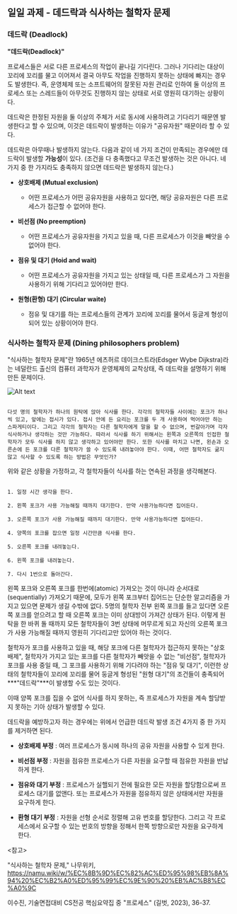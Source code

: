 ## 일일 과제 - 데드락과 식사하는 철학자 문제

### 데드락 (Deadlock)

**"데드락(Deadlock)"**

프로세스들은 서로 다른 프로세스의 작업이 끝나길 기다린다. 그러나 기다리는 대상이 꼬리에 꼬리를 물고 이어져서 결국 아무도 작업을 진행하지 못하는 상태에 빠지는 경우도 발생한다. 즉, 운영체제 또는 소프트웨어의 잘못된 자원 관리로 인하여 둘 이상의 프로세스 또는 스레드들이 아무것도 진행하지 않는 상태로 서로 영원히 대기하는 상황이다.

데드락은 한정된 자원을 둘 이상의 주체가 서로 동시에 사용하려고 기다리기 때문엔 발생한다고 할 수 있으며, 이것은 데드락이 발생하는 이유가 "공유자원" 때문이라 할 수 있다.

데드락은 아무때나 발생하지 않는다. 다음과 같이 네 가지 조건이 만족되는 경우에만 데드락이 발생할 **가능성**이 있다. (조건을 다 충족했다고 무조건 발생하는 것은 아니다. 네 가지 중 한 가지라도 충족하지 않으면 데드락은 발생하지 않는다.)

- **상호배제 (Mutual exclusion)**

    - 어떤 프로세스가 어떤 공유자원을 사용하고 있다면, 해당 공유자원은 다른 프로세스가 접근할 수 없어야 한다.

- **비선점 (No preemption)**

    - 어떤 프로세스가 공유자원을 가지고 있을 때, 다른 프로세스가 이것을 빼앗을 수 없어야 한다.

- **점유 및 대기 (Hoid and wait)**

    - 어떤 프로세스가 공유자원을 가지고 있는 상태일 때, 다른 프로세스가 그 자원을 사용하기 위해 기다리고 있어야만 한다.

- **원형(환형) 대기 (Circular waite)**

    - 점유 및 대기를 하는 프로세스들의 관계가 꼬리에 꼬리를 물어서 둥글게 형성이 되어 있는 상황이어야 한다.

### 식사하는 철학자 문제 (Dining philosophers problem)

"식사하는 철학자 문제"란 1965년 에츠허르 데이크스트라(Edsger Wybe Dijkstra)라는 네덜란드 출신의 컴퓨터 과학자가 운영체제의 교착상태, 즉 데드락을 설명하기 위해 만든 문제이다.

![Alt text](image.png)

```

다섯 명의 철학자가 하나의 원탁에 앉아 식사를 한다. 각각의 철학자들 사이에는 포크가 하나씩 있고, 앞에는 접시가 있다. 접시 안에 든 요리는 포크를 두 개 사용하여 먹어야만 하는 스파게티이다. 그리고 각각의 철학자는 다른 철학자에게 말을 할 수 없으며, 번갈아가며 각자 식사하거나 생각하는 것만 가능하다. 따라서 식사를 하기 위해서는 왼쪽과 오른쪽의 인접한 철학자가 모두 식사를 하지 않고 생각하고 있어야만 한다. 또한 식사를 마치고 나면, 왼손과 오른손에 든 포크를 다른 철학자가 쓸 수 있도록 내려놓아야 한다. 이때, 어떤 철학자도 굶지 않고 식사할 수 있도록 하는 방법은 무엇인가?

```

위와 같은 상황을 가정하고, 각 철학자들이 식사를 하는 연속된 과정을 생각해본다.

```

1. 일정 시간 생각을 한다.

2. 왼쪽 포크가 사용 가능해질 때까지 대기한다. 만약 사용가능하다면 집어든다.

3. 오른쪽 포크가 사용 가능해질 때까지 대기한다. 만약 사용가능하다면 집어든다.

4. 양쪽의 포크를 잡으면 일정 시간만큼 식사를 한다.

5. 오른쪽 포크를 내려놓는다.

6. 왼쪽 포크를 내려놓는다.

7. 다시 1번으로 돌아간다.

```

왼쪽 포크와 오른쪽 포크를 한번에(atomic) 가져오는 것이 아니라 순서대로(sequentially) 가져오기 때문에, 모두가 왼쪽 포크부터 집어드는 단순한 알고리즘을 가지고 있으면 문제가 생길 수밖에 없다. 5명의 철학자 전부 왼쪽 포크를 들고 있다면 오른쪽 포크를 얻으려고 할 때 오른쪽 포크는 이미 상대방이 가져간 상태가 된다. 이렇게 원탁을 한 바퀴 돌 때까지 모든 철학자들이 3번 상태에 머무르게 되고 자신의 오른쪽 포크가 사용 가능해질 때까지 영원히 기다리고만 있어야 하는 것이다. 

철학자가 포크를 사용하고 있을 때, 해당 포크에 다른 철학자가 접근하지 못하는 "상호배제", 철학자가 가지고 있는 포크를 다른 철학자가 빼앗을 수 없는 "비선점", 철학자가 포크를 사용 중일 때, 그 포크를 사용하기 위해 기다려야 하는 "점유 및 대기", 이런한 상태의 철학자들이 꼬리에 꼬리를 물어 둥글게 형성된 "원형 대기"의 조건들이 충족되어 ***"데드락"***이 발생할 수도 있는 것이다.

이때 양쪽 포크를 집을 수 없어 식사를 하지 못하는, 즉 프로세스가 자원을 계속 할당받지 못하는 기아 상태가 발생할 수 있다.

데드락을 예방하고자 하는 경우에는 위에서 언급한 데드락 발생 조건 4가지 중 한 가지를 제거하면 된다.

- **상호배제 부정** : 여러 프로세스가 동시에 하나의 공유 자원을 사용할 수 있게 한다.

- **비선점 부정** : 자원을 점유한 프로세스가 다른 자원을 요구할 때 점유한 자원을 반납하게 한다.

- **점유와 대기 부정** : 프로세스가 실핼되기 전에 필요한 모든 자원을 할당함으로써 프로세스 대기를 없앤다. 또는 프로세스가 자원을 점유하지 않은 상태에서만 자원을 요구하게 한다.

- **환형 대기 부정** : 자원을 선형 순서로 정렬해 고유 번호를 할당한다. 그리고 각 프로세스에서 요구할 수 있는 번호의 방향을 정해서 한쪽 방향으로만 자원을 요구하게 한다.

<참고>

"식사하는 철학자 문제," 나무위키,
https://namu.wiki/w/%EC%8B%9D%EC%82%AC%ED%95%98%EB%8A%94%20%EC%B2%A0%ED%95%99%EC%9E%90%20%EB%AC%B8%EC%A0%9C

이수진, 기술면접대비 CS전공 핵심요약집 중 "프로세스" (길벗, 2023), 36-37.

